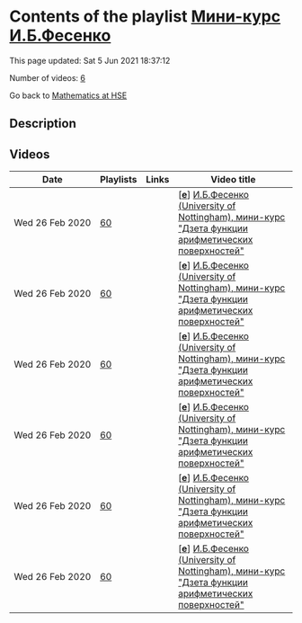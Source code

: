 # Contents of the playlist [Мини-курс И.Б.Фесенко](https://www.youtube.com/playlist?list=PLq3E5oubNNoB3cuhqET-MvntTRlv_K6Oa)

This page updated: Sat 5 Jun 2021 18:37:12

Number of videos: [6](#videos)

Go back to [Mathematics at HSE](../README.md)

## Description



## Videos

|Date|Playlists|Links|Video title|
|---|---|---|---|
| Wed&nbsp;26&nbsp;Feb&nbsp;2020 | [60](../playlists/60 "Мини-курс И.Б.Фесенко") |  | [[**e**](https://studio.youtube.com/video/edgc1dSBWUI/edit "Edit")] [И.Б.Фесенко (University of Nottingham), мини-курс "Дзета функции арифметических поверхностей"](https://www.youtube.com/watch?v=edgc1dSBWUI&list=PLq3E5oubNNoB3cuhqET-MvntTRlv_K6Oa "Лекция 1") |
| Wed&nbsp;26&nbsp;Feb&nbsp;2020 | [60](../playlists/60 "Мини-курс И.Б.Фесенко") |  | [[**e**](https://studio.youtube.com/video/5jj1-B5IgLg/edit "Edit")] [И.Б.Фесенко (University of Nottingham), мини-курс "Дзета функции арифметических поверхностей"](https://www.youtube.com/watch?v=5jj1-B5IgLg&list=PLq3E5oubNNoB3cuhqET-MvntTRlv_K6Oa "Лекция 2") |
| Wed&nbsp;26&nbsp;Feb&nbsp;2020 | [60](../playlists/60 "Мини-курс И.Б.Фесенко") |  | [[**e**](https://studio.youtube.com/video/EqrE8PinhAk/edit "Edit")] [И.Б.Фесенко (University of Nottingham), мини-курс "Дзета функции арифметических поверхностей"](https://www.youtube.com/watch?v=EqrE8PinhAk&list=PLq3E5oubNNoB3cuhqET-MvntTRlv_K6Oa "Лекция 3") |
| Wed&nbsp;26&nbsp;Feb&nbsp;2020 | [60](../playlists/60 "Мини-курс И.Б.Фесенко") |  | [[**e**](https://studio.youtube.com/video/MKXUCCMvIgY/edit "Edit")] [И.Б.Фесенко (University of Nottingham), мини-курс "Дзета функции арифметических поверхностей"](https://www.youtube.com/watch?v=MKXUCCMvIgY&list=PLq3E5oubNNoB3cuhqET-MvntTRlv_K6Oa "Лекция 4") |
| Wed&nbsp;26&nbsp;Feb&nbsp;2020 | [60](../playlists/60 "Мини-курс И.Б.Фесенко") |  | [[**e**](https://studio.youtube.com/video/bLZpwuZIo64/edit "Edit")] [И.Б.Фесенко (University of Nottingham), мини-курс "Дзета функции арифметических поверхностей"](https://www.youtube.com/watch?v=bLZpwuZIo64&list=PLq3E5oubNNoB3cuhqET-MvntTRlv_K6Oa "Лекция 5") |
| Wed&nbsp;26&nbsp;Feb&nbsp;2020 | [60](../playlists/60 "Мини-курс И.Б.Фесенко") |  | [[**e**](https://studio.youtube.com/video/4xfT_DVaJ3k/edit "Edit")] [И.Б.Фесенко (University of Nottingham), мини-курс "Дзета функции арифметических поверхностей"](https://www.youtube.com/watch?v=4xfT_DVaJ3k&list=PLq3E5oubNNoB3cuhqET-MvntTRlv_K6Oa "Лекция 6") |
